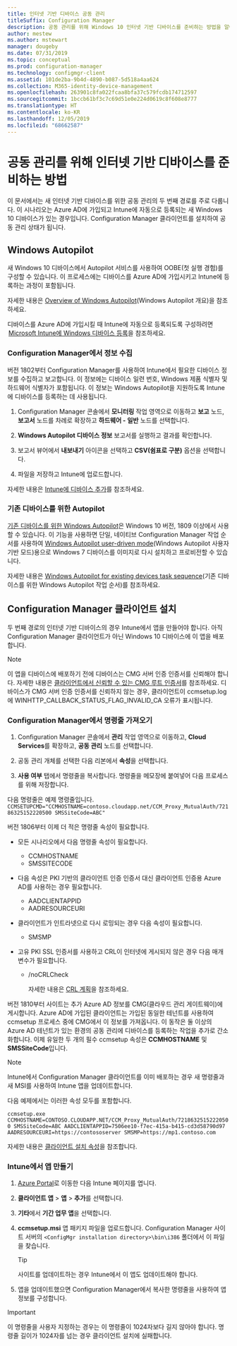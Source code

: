 ```yaml
---
title: 인터넷 기반 디바이스 공동 관리
titleSuffix: Configuration Manager
description: 공동 관리를 위해 Windows 10 인터넷 기반 디바이스를 준비하는 방법을 알아봅니다.
author: mestew
ms.author: mstewart
manager: dougeby
ms.date: 07/31/2019
ms.topic: conceptual
ms.prod: configuration-manager
ms.technology: configmgr-client
ms.assetid: 101de2ba-9b4d-4890-b087-5d518a4aa624
ms.collection: M365-identity-device-management
ms.openlocfilehash: 263901c8fa022fcaa8bfa37c579fcdb174712597
ms.sourcegitcommit: 1bccb61bf3c7c69d51e0e224d0619c8f608e8777
ms.translationtype: HT
ms.contentlocale: ko-KR
ms.lasthandoff: 12/05/2019
ms.locfileid: "68662587"
---
```

# <a name="how-to-prepare-internet-based-devices-for-co-management"></a>공동 관리를 위해 인터넷 기반 디바이스를 준비하는 방법

이 문서에서는 새 인터넷 기반 디바이스를 위한 공동 관리의 두 번째 경로를 주로 다룹니다. 이 시나리오는 Azure AD에 가입되고 Intune에 자동으로 등록되는 새 Windows 10 디바이스가 있는 경우입니다. Configuration Manager 클라이언트를 설치하여 공동 관리 상태가 됩니다.  

## <a name="windows-autopilot"></a>Windows Autopilot

새 Windows 10 디바이스에서 Autopilot 서비스를 사용하여 OOBE(첫 실행 경험)를 구성할 수 있습니다. 이 프로세스에는 디바이스를 Azure AD에 가입시키고 Intune에 등록하는 과정이 포함됩니다.  

자세한 내용은 [Overview of Windows Autopilot](https://docs.microsoft.com/windows/deployment/windows-autopilot/windows-autopilot)(Windows Autopilot 개요)을 참조하세요.

디바이스를 Azure AD에 가입시킬 때 Intune에 자동으로 등록되도록 구성하려면  [Microsoft Intune에 Windows 디바이스 등록](https://docs.microsoft.com/intune/windows-enroll)을 참조하세요.  

### <a name="gather-information-from-configuration-manager"></a>Configuration Manager에서 정보 수집

버전 1802부터 Configuration Manager를 사용하여 Intune에서 필요한 디바이스 정보를 수집하고 보고합니다. 이 정보에는 디바이스 일련 번호, Windows 제품 식별자 및 하드웨어 식별자가 포함됩니다. 이 정보는 Windows Autopilot을 지원하도록 Intune에 디바이스를 등록하는 데 사용됩니다.

1. Configuration Manager 콘솔에서 **모니터링** 작업 영역으로 이동하고 **보고** 노드, **보고서** 노드를 차례로 확장하고 **하드웨어 - 일반** 노드를 선택합니다.  

2. **Windows Autopilot 디바이스 정보** 보고서를 실행하고 결과를 확인합니다.  

3. 보고서 뷰어에서 **내보내기** 아이콘을 선택하고 **CSV(쉼표로 구분)** 옵션을 선택합니다.  

4. 파일을 저장하고 Intune에 업로드합니다.  

자세한 내용은 [Intune에 디바이스 추가](https://docs.microsoft.com/intune/enrollment-autopilot#add-devices)를 참조하세요.

### <a name="autopilot-for-existing-devices"></a>기존 디바이스를 위한 Autopilot
<!--1358333-->

[기존 디바이스를 위한 Windows Autopilot](https://techcommunity.microsoft.com/t5/Windows-IT-Pro-Blog/New-Windows-Autopilot-capabilities-and-expanded-partner-support/ba-p/260430)은 Windows 10 버전, 1809 이상에서 사용할 수 있습니다. 이 기능을 사용하면 단일, 네이티브 Configuration Manager 작업 순서를 사용하여 [Windows Autopilot user-driven mode](https://docs.microsoft.com/windows/deployment/windows-autopilot/user-driven)(Windows Autopilot 사용자 기반 모드)용으로 Windows 7 디바이스를 이미지로 다시 설치하고 프로비전할 수 있습니다.

자세한 내용은 [Windows Autopilot for existing devices task sequence](/sccm/osd/deploy-use/windows-autopilot-for-existing-devices)(기존 디바이스를 위한 Windows Autopilot 작업 순서)를 참조하세요.

## <a name="install-the-configuration-manager-client"></a>Configuration Manager 클라이언트 설치

두 번째 경로의 인터넷 기반 디바이스의 경우 Intune에서 앱을 만들어야 합니다. 아직 Configuration Manager 클라이언트가 아닌 Windows 10 디바이스에 이 앱을 배포합니다.

> [!Note]  
> 이 앱을 디바이스에 배포하기 전에 디바이스는 CMG 서버 인증 인증서를 신뢰해야 합니다. 자세한 내용은 [클라이언트에서 신뢰할 수 있는 CMG 루트 인증서](/sccm/core/clients/manage/cmg/certificates-for-cloud-management-gateway#bkmk_cmgroot)를 참조하세요. 디바이스가 CMG 서버 인증 인증서를 신뢰하지 않는 경우, 클라이언트이 ccmsetup.log에 WINHTTP_CALLBACK_STATUS_FLAG_INVALID_CA 오류가 표시됩니다.

### <a name="get-the-command-line-from-configuration-manager"></a>Configuration Manager에서 명령줄 가져오기

1. Configuration Manager 콘솔에서 **관리** 작업 영역으로 이동하고, **Cloud Services**를 확장하고, **공동 관리** 노드를 선택합니다.  

2. 공동 관리 개체를 선택한 다음 리본에서 **속성**을 선택합니다.  

3. **사용 여부** 탭에서 명령줄을 복사합니다. 명령줄을 메모장에 붙여넣어 다음 프로세스를 위해 저장합니다.  

다음 명령줄은 예제 명령줄입니다. `CCMSETUPCMD="CCMHOSTNAME=contoso.cloudapp.net/CCM_Proxy_MutualAuth/72186325152220500 SMSSiteCode=ABC"`

<!--1358215-->
버전 1806부터 이제 더 적은 명령줄 속성이 필요합니다.  

- 모든 시나리오에서 다음 명령줄 속성이 필요합니다.  
  - CCMHOSTNAME  
  - SMSSITECODE  

- 다음 속성은 PKI 기반의 클라이언트 인증 인증서 대신 클라이언트 인증용 Azure AD를 사용하는 경우 필요합니다.  
  - AADCLIENTAPPID  
  - AADRESOURCEURI  

- 클라이언트가 인트라넷으로 다시 로밍되는 경우 다음 속성이 필요합니다.  
  - SMSMP  

- 고유 PKI SSL 인증서를 사용하고 CRL이 인터넷에 게시되지 않은 경우 다음 매개 변수가 필요합니다.  
  - /noCRLCheck  

     자세한 내용은 [CRL 계획](/sccm/core/plan-design/security/plan-for-security#BKMK_PlanningForCRLs)을 참조하세요.  

버전 1810부터 사이트는 추가 Azure AD 정보를 CMG(클라우드 관리 게이트웨이)에 게시합니다. Azure AD에 가입된 클라이언트는 가입된 동일한 테넌트를 사용하여 ccmsetup 프로세스 중에 CMG에서 이 정보를 가져옵니다. 이 동작은 둘 이상의 Azure AD 테넌트가 있는 환경의 공동 관리에 디바이스를 등록하는 작업을 추가로 간소화합니다. 이제 유일한 두 개의 필수 ccmsetup 속성은 **CCMHOSTNAME** 및 **SMSSiteCode**입니다.<!--3607731-->

> [!Note]
> Intune에서 Configuration Manager 클라이언트를 이미 배포하는 경우 새 명령줄과 새 MSI를 사용하여 Intune 앱을 업데이트합니다. <!-- SCCMDocs-pr issue 3084 -->

다음 예제에서는 이러한 속성 모두를 포함합니다.

`ccmsetup.exe CCMHOSTNAME=CONTOSO.CLOUDAPP.NET/CCM_Proxy_MutualAuth/72186325152220500 SMSSiteCode=ABC AADCLIENTAPPID=7506ee10-f7ec-415a-b415-cd3d58790d97 AADRESOURCEURI=https://contososerver SMSMP=https://mp1.contoso.com`

자세한 내용은 [클라이언트 설치 속성](/sccm/core/clients/deploy/about-client-installation-properties)을 참조합니다.

### <a name="create-the-app-in-intune"></a>Intune에서 앱 만들기

1. [Azure Portal](https://portal.azure.com)로 이동한 다음 Intune 페이지를 엽니다.  

2. **클라이언트 앱** > **앱** > **추가**를 선택합니다.  

3. **기타**에서 **기간 업무 앱**을 선택합니다.  

4. **ccmsetup.msi** 앱 패키지 파일을 업로드합니다. Configuration Manager 사이트 서버의 `<ConfigMgr installation directory>\bin\i386` 폴더에서 이 파일을 찾습니다.  

    > [!Tip]  
    > 사이트를 업데이트하는 경우 Intune에서 이 앱도 업데이트해야 합니다.  

5. 앱을 업데이트했으면 Configuration Manager에서 복사한 명령줄을 사용하여 앱 정보를 구성합니다.  

> [!IMPORTANT]
> 이 명령줄을 사용자 지정하는 경우는 이 명령줄이 1024자보다 길지 않아야 합니다. 명령줄 길이가 1024자를 넘는 경우 클라이언트 설치에 실패합니다.
